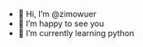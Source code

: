 - 👋 Hi, I’m @zimowuer
- 👀 I’m happy to see you
- 🌱 I’m currently learning python

<!---
zimowuer/zimowuer is a ✨ special ✨ repository because its `README.md` (this file) appears on your GitHub profile.
You can click the Preview link to take a look at your changes.
--->
